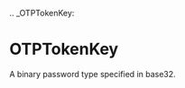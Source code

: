 [//]: # (THE CONTENT BELOW IS GENERATED. DO NOT EDIT.)
.. _OTPTokenKey:

# OTPTokenKey
[//]: # (ADD YOUR NOTES BELOW. THESE WILL BE PICKED EVERY TIME THE DOCS ARE REGENERATED. //end)
A binary password type specified in base32.
